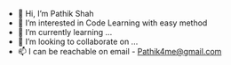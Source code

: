 - 👋 Hi, I’m Pathik Shah
- 👀 I’m interested in Code Learning with easy method
- 🌱 I’m currently learning ...
- 💞️ I’m looking to collaborate on ...
- 📫 I can be reachable on email - Pathik4me@gmail.com 

<!---
pathik4me/pathik4me is a ✨ special ✨ repository because its `README.md` (this file) appears on your GitHub profile.
You can click the Preview link to take a look at your changes.
--->
